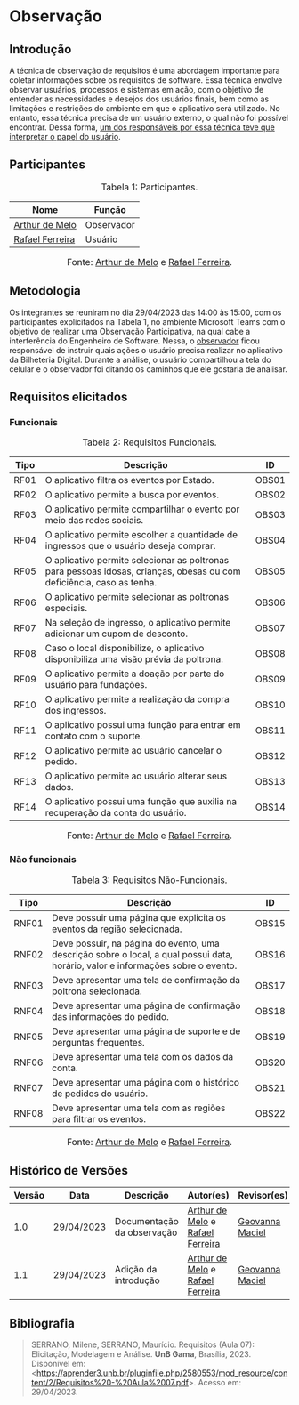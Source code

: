 # Observação

## Introdução

A técnica de observação de requisitos é uma abordagem importante para coletar informações sobre os requisitos de software. Essa técnica envolve observar usuários, processos e sistemas em ação, com o objetivo de entender as necessidades e desejos dos usuários finais, bem como as limitações e restrições do ambiente em que o aplicativo será utilizado. No entanto, essa técnica precisa de um usuário externo, o qual não foi possível encontrar. Dessa forma, [um dos responsáveis por essa técnica teve que interpretar o papel do usuário](https://github.com/RafaelCLG0).

## Participantes

<font size="3"><p style="text-align: center">Tabela 1: Participantes.</p></font>

<center>

Nome| Função|
-----|---------|
[Arthur de Melo](https://github.com/arthurmlv) | Observador
[Rafael Ferreira](https://github.com/RafaelCLG0) | Usuário

</center>

<font size="3"><p style="text-align: center">Fonte: [Arthur de Melo](https://github.com/arthurmlv) e [Rafael Ferreira](https://github.com/RafaelCLG0).</p></font>

## Metodologia

Os integrantes se reuniram no dia 29/04/2023 das 14:00 às 15:00, com os participantes explicitados na Tabela 1, no ambiente Microsoft Teams com o objetivo de realizar uma Observação Participativa, na qual cabe a interferência do Engenheiro de Software. Nessa, o [observador](https://github.com/arthurmlv) ficou responsável de instruir quais ações o usuário precisa realizar no aplicativo da Bilheteria Digital. Durante a análise, o usuário compartilhou a tela do celular e o observador foi ditando os caminhos que ele gostaria de analisar.


## Requisitos elicitados

### Funcionais

<font size="3"><p style="text-align: center">Tabela 2: Requisitos Funcionais.</p></font>

<center>

| Tipo |             Descrição            |   ID   |
|------|----------------------------------|--------|
| RF01 | O aplicativo filtra os eventos por Estado. | OBS01 |
| RF02 | O aplicativo permite a busca por eventos. | OBS02 |
| RF03 | O aplicativo permite compartilhar o evento por meio das redes sociais. | OBS03 |
| RF04 | O aplicativo permite escolher a quantidade de ingressos que o usuário deseja comprar. | OBS04 |
| RF05 | O aplicativo permite selecionar as poltronas para pessoas idosas, crianças, obesas ou com deficiência, caso as tenha. | OBS05 |
| RF06 | O aplicativo permite selecionar as poltronas especiais. | OBS06 |
| RF07 | Na seleção de ingresso, o aplicativo permite adicionar um cupom de desconto. | OBS07 |
| RF08 | Caso o local disponibilize, o aplicativo disponibiliza uma visão prévia da poltrona. | OBS08 |
| RF09 | O aplicativo permite a doação por parte do usuário para fundações. | OBS09 |
| RF10 | O aplicativo permite a realização da compra dos ingressos. | OBS10 |
| RF11 | O aplicativo possui uma função para entrar em contato com o suporte. | OBS11 |
| RF12 | O aplicativo permite ao usuário cancelar o pedido. | OBS12 |
| RF13 | O aplicativo permite ao usuário alterar seus dados. | OBS13 |
| RF14 | O aplicativo possui uma função que auxilia na recuperação da conta do usuário. | OBS14 |

</center>

<font size="3"><p style="text-align: center">Fonte: [Arthur de Melo](https://github.com/arthurmlv) e [Rafael Ferreira](https://github.com/RafaelCLG0).</p></font>


### Não funcionais

<font size="3"><p style="text-align: center">Tabela 3: Requisitos Não-Funcionais.</p></font>

<center>

| Tipo |             Descrição            |   ID   |
|------|----------------------------------|--------|
| RNF01 |  Deve possuir uma página que explicita os eventos da região selecionada.  | OBS15 |
| RNF02 |  Deve possuir, na página do evento, uma descrição sobre o local, a qual possui data, horário, valor e informações sobre o evento.  | OBS16 |
| RNF03 |  Deve apresentar uma tela de confirmação da poltrona selecionada. | OBS17 |
| RNF04 |  Deve apresentar uma página de confirmação das informações do pedido. | OBS18 |
| RNF05 |  Deve apresentar uma página de suporte e de perguntas frequentes. | OBS19 |
| RNF06 |  Deve apresentar uma tela com os dados da conta.  | OBS20 |
| RNF07 |  Deve apresentar uma página com o histórico de pedidos do usuário. | OBS21 |
| RNF08 |  Deve apresentar uma tela com as regiões para filtrar os eventos. | OBS22 |

</center>

<font size="3"><p style="text-align: center">Fonte: [Arthur de Melo](https://github.com/arthurmlv) e [Rafael Ferreira](https://github.com/RafaelCLG0).</p></font>


## Histórico de Versões

Versão  | Data | Descrição | Autor(es) | Revisor(es)
---------- | -----  | ------ | ---------- | ----------
 1.0 | 29/04/2023 | Documentação da observação | [Arthur de Melo](https://github.com/arthurmlv) e [Rafael Ferreira](https://github.com/RafaelCLG0) | [Geovanna Maciel](https://github.com/manuziny)
 1.1 | 29/04/2023 | Adição da introdução | [Arthur de Melo](https://github.com/arthurmlv) e [Rafael Ferreira](https://github.com/RafaelCLG0) | [Geovanna Maciel](https://github.com/manuziny)


## Bibliografia

>SERRANO, Milene, SERRANO, Maurício. Requisitos (Aula 07): Elicitação, Modelagem e Análise. **UnB Gama**, Brasília, 2023. Disponível em: <<https://aprender3.unb.br/pluginfile.php/2580553/mod_resource/content/2/Requisitos%20-%20Aula%2007.pdf>>. Acesso em: 29/04/2023.
